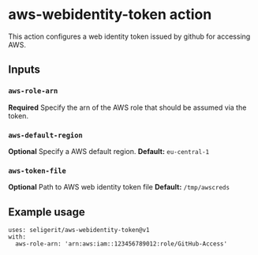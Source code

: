 # aws-webidentity-token action

This action configures a web identity token issued by github for accessing AWS.

## Inputs

### `aws-role-arn`

**Required** Specify the arn of the AWS role that should be assumed via the token.

### `aws-default-region`

**Optional** Specify a AWS default region.
**Default:** `eu-central-1`

### `aws-token-file`

**Optional** Path to AWS web identity token file
**Default:** `/tmp/awscreds`

## Example usage
```
uses: seligerit/aws-webidentity-token@v1
with:
  aws-role-arn: 'arn:aws:iam::123456789012:role/GitHub-Access'
```
